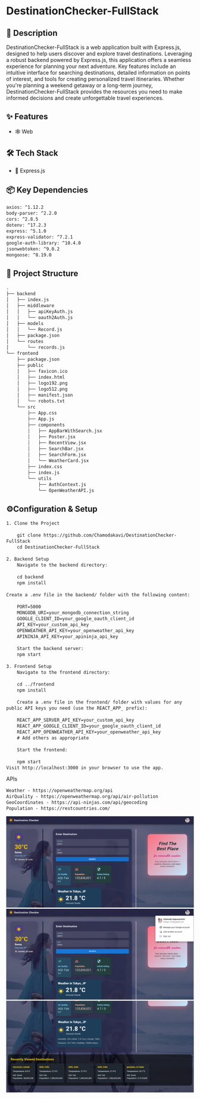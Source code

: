 # DestinationChecker-FullStack



## 📝 Description

DestinationChecker-FullStack is a web application built with Express.js, designed to help users discover and explore travel destinations. Leveraging a robust backend powered by Express.js, this application offers a seamless experience for planning your next adventure. Key features include an intuitive interface for searching destinations, detailed information on points of interest, and tools for creating personalized travel itineraries. Whether you're planning a weekend getaway or a long-term journey, DestinationChecker-FullStack provides the resources you need to make informed decisions and create unforgettable travel experiences.

## ✨ Features

- 🕸️ Web


## 🛠️ Tech Stack

- 🚀 Express.js


## 📦 Key Dependencies

```
axios: ^1.12.2
body-parser: ^2.2.0
cors: ^2.8.5
dotenv: ^17.2.3
express: ^5.1.0
express-validator: ^7.2.1
google-auth-library: ^10.4.0
jsonwebtoken: ^9.0.2
mongoose: ^8.19.0
```

## 📁 Project Structure

```
.
├── backend
│   ├── index.js
│   ├── middleware
│   │   ├── apiKeyAuth.js
│   │   └── oauth2Auth.js
│   ├── models
│   │   └── Record.js
│   ├── package.json
│   └── routes
│       └── records.js
└── frontend
    ├── package.json
    ├── public
    │   ├── favicon.ico
    │   ├── index.html
    │   ├── logo192.png
    │   ├── logo512.png
    │   ├── manifest.json
    │   └── robots.txt
    └── src
        ├── App.css
        ├── App.js
        ├── components
        │   ├── AppBarWithSearch.jsx
        │   ├── Poster.jsx
        │   ├── RecentView.jsx
        │   ├── SearchBar.jsx
        │   ├── SearchForm.jsx
        │   └── WeatherCard.jsx
        ├── index.css
        ├── index.js
        └── utils
            ├── AuthContext.js
            └── OpenWeatherAPI.js
```

## ⚙️Configuration & Setup
    1. Clone the Project
    
        git clone https://github.com/Chamodakavi/DestinationChecker-FullStack
        cd DestinationChecker-FullStack
    
    2. Backend Setup
        Navigate to the backend directory:
        
        cd backend
        npm install
    
    Create a .env file in the backend/ folder with the following content:
    
        PORT=5000
        MONGODB_URI=your_mongodb_connection_string
        GOOGLE_CLIENT_ID=your_google_oauth_client_id
        API_KEY=your_custom_api_key
        OPENWEATHER_API_KEY=your_openweather_api_key
        APININJA_API_KEY=your_apininja_api_key
    
        Start the backend server:
        npm start
    
    3. Frontend Setup
        Navigate to the frontend directory:
    
        cd ../frontend
        npm install
    
        Create a .env file in the frontend/ folder with values for any public API keys you need (use the REACT_APP_ prefix):
    
        REACT_APP_SERVER_API_KEY=your_custom_api_key
        REACT_APP_GOOGLE_CLIENT_ID=your_google_oauth_client_id
        REACT_APP_OPENWEATHER_API_KEY=your_openweather_api_key
        # Add others as appropriate
        
        Start the frontend:
    
        npm start
    Visit http://localhost:3000 in your browser to use the app.

APIs

    Weather - https://openweathermap.org/api
    AirQuality - https://openweathermap.org/api/air-pollution
    GeoCoordinates - https://api-ninjas.com/api/geocoding
    Population - https://restcountries.com/
![image alt](https://github.com/Chamodakavi/DestinationChecker-FullStack/blob/249cfb9cd34a0d82afe4aa23068b0e53c0b037a1/Screenshot%202025-10-06%20162643.png)
![image alt](https://github.com/Chamodakavi/DestinationChecker-FullStack/blob/249cfb9cd34a0d82afe4aa23068b0e53c0b037a1/Screenshot%202025-10-06%20162727.png)
![image alt](https://github.com/Chamodakavi/DestinationChecker-FullStack/blob/249cfb9cd34a0d82afe4aa23068b0e53c0b037a1/Screenshot%202025-10-06%20162706.png)
